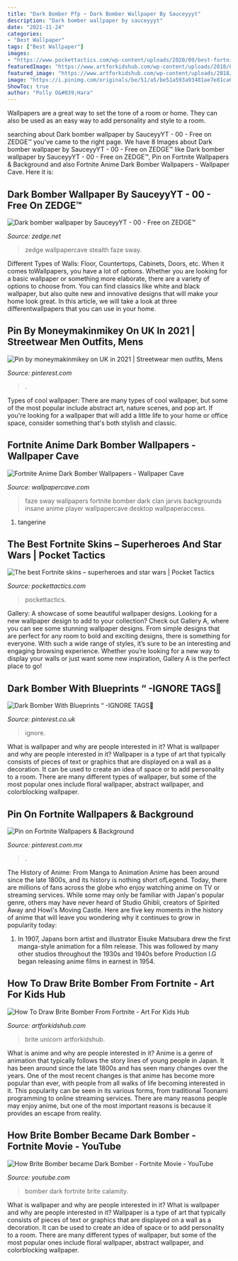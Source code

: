 ```yaml
---
title: "Dark Bomber Pfp ~ Dark Bomber Wallpaper By Sauceyyyt"
description: "Dark bomber wallpaper by sauceyyyt"
date: "2021-11-24"
categories:
- "Best Wallpaper"
tags: ["Best Wallpaper"]
images:
- "https://www.pockettactics.com/wp-content/uploads/2020/09/best-fortnite-skins-6-1-900x506.jpg"
featuredImage: "https://www.artforkidshub.com/wp-content/uploads/2018/09/how-to-draw-bright-bomber-feature.jpg"
featured_image: "https://www.artforkidshub.com/wp-content/uploads/2018/09/how-to-draw-bright-bomber-feature.jpg"
image: "https://i.pinimg.com/originals/be/51/a5/be51a593a93481ae7e81ca6c1b858ceb.jpg"
ShowToc: true
author: "Polly O&#039;Hara"
---
```



Wallpapers are a great way to set the tone of a room or home. They can also be used as an easy way to add personality and style to a room.

	

		
searching about Dark bomber wallpaper by SauceyyYT - 00 - Free on ZEDGE™ you've came to the right page. We have 8 Images about Dark bomber wallpaper by SauceyyYT - 00 - Free on ZEDGE™ like Dark bomber wallpaper by SauceyyYT - 00 - Free on ZEDGE™, Pin on Fortnite Wallpapers &amp; Background and also Fortnite Anime Dark Bomber Wallpapers - Wallpaper Cave. Here it is:
		
    
## Dark Bomber Wallpaper By SauceyyYT - 00 - Free On ZEDGE™

<img loading=lazy src="https://fsb.zobj.net/crop.php?r=DDpLWkIMPUQZAewBraQ4QpykGQUNQ55YiAkavp4US5i2OR7AjkocUzcuj25EU-ub7PuRWWgvfidCvQoHbD5yhzYMkepp0rOasSGHHKTvNjbCkp88qg2qSIeaGm1idHxMKgnQDKXFOnMZLEmj" onerror="this.onerror=null;this.src='https://tse1.mm.bing.net/th?id=OIP.UZGa9sC16gpYZ02I4Vc1RgHaDm&amp;pid=15.1';" alt="Dark bomber wallpaper by SauceyyYT - 00 - Free on ZEDGE™">

_Source: zedge.net_

>zedge wallpapercave stealth faze sway. 

	

Different Types of Walls: Floor, Countertops, Cabinets, Doors, etc.
When it comes toWallpapers, you have a lot of options. Whether you are looking for a basic wallpaper or something more elaborate, there are a variety of options to choose from. You can find classics like white and black wallpaper, but also quite new and innovative designs that will make your home look great. In this article, we will take a look at three differentwallpapers that you can use in your home.

    
## Pin By Moneymakinmikey On UK In 2021 | Streetwear Men Outfits, Mens

<img loading=lazy src="https://i.pinimg.com/736x/88/c4/5b/88c45b360357420d2855f6c1534b335b.jpg" onerror="this.onerror=null;this.src='https://tse1.mm.bing.net/th?id=OIP.Xj89k1yJ9UkioGXrlAbpRgHaJI&amp;pid=15.1';" alt="Pin by moneymakinmikey on UK in 2021 | Streetwear men outfits, Mens">

_Source: pinterest.com_

>. 

	

Types of cool wallpaper:
There are many types of cool wallpaper, but some of the most popular include abstract art, nature scenes, and pop art. If you're looking for a wallpaper that will add a little life to your home or office space, consider something that's both stylish and classic.

    
## Fortnite Anime Dark Bomber Wallpapers - Wallpaper Cave

<img loading=lazy src="https://wallpapercave.com/wp/wp6827721.jpg" onerror="this.onerror=null;this.src='https://tse1.mm.bing.net/th?id=OIP.XIB06zQYnYJMW0iBVvx4fAHaEK&amp;pid=15.1';" alt="Fortnite Anime Dark Bomber Wallpapers - Wallpaper Cave">

_Source: wallpapercave.com_

>faze sway wallpapers fortnite bomber dark clan jarvis backgrounds insane anime player wallpapercave desktop wallpaperaccess. 

	

1. tangerine 

    
## The Best Fortnite Skins – Superheroes And Star Wars | Pocket Tactics

<img loading=lazy src="https://www.pockettactics.com/wp-content/uploads/2020/09/best-fortnite-skins-6-1-900x506.jpg" onerror="this.onerror=null;this.src='https://tse1.mm.bing.net/th?id=OIP.kSsEpFbxz2xpH3kYHEQtIQHaEK&amp;pid=15.1';" alt="The best Fortnite skins – superheroes and star wars | Pocket Tactics">

_Source: pockettactics.com_

>pockettactics. 

	

Gallery: A showcase of some beautiful wallpaper designs.
Looking for a new wallpaper design to add to your collection? Check out Gallery A, where you can see some stunning wallpaper designs. From simple designs that are perfect for any room to bold and exciting designs, there is something for everyone. With such a wide range of styles, it’s sure to be an interesting and engaging browsing experience. Whether you’re looking for a new way to display your walls or just want some new inspiration, Gallery A is the perfect place to go!





	
	
    
## Dark Bomber With Blueprints “ -IGNORE TAGS🚫

<img loading=lazy src="https://i.pinimg.com/originals/be/51/a5/be51a593a93481ae7e81ca6c1b858ceb.jpg" onerror="this.onerror=null;this.src='https://tse1.mm.bing.net/th?id=OIP.Hr7mlurHkKMWOB0cr6PjeQHaEO&amp;pid=15.1';" alt="Dark Bomber With Blueprints “ -IGNORE TAGS🚫">

_Source: pinterest.co.uk_

>ignore. 

	

What is wallpaper and why are people interested in it?
What is wallpaper and why are people interested in it?
Wallpaper is a type of art that typically consists of pieces of text or graphics that are displayed on a wall as a decoration. It can be used to create an idea of space or to add personality to a room. There are many different types of wallpaper, but some of the most popular ones include floral wallpaper, abstract wallpaper, and colorblocking wallpaper.

    
## Pin On Fortnite Wallpapers &amp; Background

<img loading=lazy src="https://i.pinimg.com/736x/33/57/56/33575685eda614e39244902b9f81e10e.jpg" onerror="this.onerror=null;this.src='https://tse1.mm.bing.net/th?id=OIP.cuAn3hoc15Ptef4Kl-AECQHaNK&amp;pid=15.1';" alt="Pin on Fortnite Wallpapers &amp; Background">

_Source: pinterest.com.mx_

>. 

	

The History of Anime: From Manga to Animation
Anime has been around since the late 1800s, and its history is nothing short ofLegend. Today, there are millions of fans across the globe who enjoy watching anime on TV or streaming services. While some may only be familiar with Japan's popular genre, others may have never heard of Studio Ghibli, creators of Spirited Away and Howl's Moving Castle. Here are five key moments in the history of anime that will leave you wondering why it continues to grow in popularity today:
1) In 1907, Japans born artist and illustrator Eisuke Matsubara drew the first manga-style animation for a film release. This was followed by many other studios throughout the 1930s and 1940s before Production I.G began releasing anime films in earnest in 1954.

    
## How To Draw Brite Bomber From Fortnite - Art For Kids Hub

<img loading=lazy src="https://www.artforkidshub.com/wp-content/uploads/2018/09/how-to-draw-bright-bomber-feature.jpg" onerror="this.onerror=null;this.src='https://tse4.mm.bing.net/th?id=OIP.EMoyV9M6nbjupuvqGc0XBwHaEK&amp;pid=15.1';" alt="How To Draw Brite Bomber From Fortnite - Art For Kids Hub">

_Source: artforkidshub.com_

>brite unicorn artforkidshub. 

	

What is anime and why are people interested in it?
Anime is a genre of animation that typically follows the story lines of young people in Japan. It has been around since the late 1800s and has seen many changes over the years. One of the most recent changes is that anime has become more popular than ever, with people from all walks of life becoming interested in it. This popularity can be seen in its various forms, from traditional Toonami programming to online streaming services. There are many reasons people may enjoy anime, but one of the most important reasons is because it provides an escape from reality.

    
## How Brite Bomber Became Dark Bomber - Fortnite Movie - YouTube

<img loading=lazy src="https://i.ytimg.com/vi/wc1GzPrEgMg/maxresdefault.jpg" onerror="this.onerror=null;this.src='https://tse2.mm.bing.net/th?id=OIP.3km-Wjc7PyGnd5cAJoFWlwHaEK&amp;pid=15.1';" alt="How Brite Bomber became Dark Bomber - Fortnite Movie - YouTube">

_Source: youtube.com_

>bomber dark fortnite brite calamity. 

	

What is wallpaper and why are people interested in it?
What is wallpaper and why are people interested in it?
Wallpaper is a type of art that typically consists of pieces of text or graphics that are displayed on a wall as a decoration. It can be used to create an idea of space or to add personality to a room. There are many different types of wallpaper, but some of the most popular ones include floral wallpaper, abstract wallpaper, and colorblocking wallpaper.


